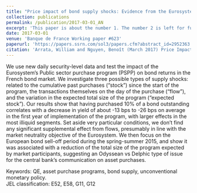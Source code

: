 ```yaml
---
title: "Price impact of bond supply shocks: Evidence from the Eurosystem’s asset purchase program"
collection: publications
permalink: /publication/2017-03-01_AN
excerpt: 'This paper is about the number 1. The number 2 is left for future work.'
date: 2017-03-01
venue: 'Banque de France Working paper #623'
paperurl: 'https://papers.ssrn.com/sol3/papers.cfm?abstract_id=2952363'
citation: 'Arrata, William and Nguyen, Benoît (March 2017) Price Impact of Bond Supply Shocks: Evidence from the Eurosystem's Asset Purchase Program  <i>Banque de France Working paper series</i>.'
---
```


We use new daily security-level data and test the impact of the Eurosystem’s Public sector purchase program (PSPP) on bond returns in the French bond market. We investigate three possible types of supply shocks: related to the cumulative past purchases (“stock”) since the start of the program, the transactions themselves on the day of the purchase (“flow”), and the variation in the expected total size of the program (“expected stock”). Our results show that having purchased 10% of a bond outstanding correlates with a decrease in yield of about -13 bps to -26 bps on average in the first year of implementation of the program, with larger effects in the most illiquid segments. Set aside very particular conditions, we don’t find any significant supplemental effect from flows, presumably in line with the market neutrality objective of the Eurosystem. We then focus on the European bond sell-off period during the spring-summer 2015, and show it was associated with a reduction of the total size of the program expected by market participants, suggesting an Odyssean vs Delphic type of issue for the central bank’s communication on asset purchases.

Keywords: QE, asset purchase programs, bond supply, unconventional monetary policy.  
JEL classification: E52, E58, G11, G12
